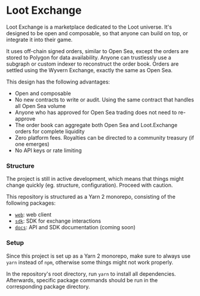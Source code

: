 # Loot Exchange

Loot Exchange is a marketplace dedicated to the Loot universe. It's designed to be open and composable, so that anyone can build on top, or integrate it into their game.

It uses off-chain signed orders, similar to Open Sea, except the orders are stored to Polygon for data availability. Anyone can trustlessly use a subgraph or custom indexer to reconstruct the order book. Orders are settled using the Wyvern Exchange, exactly the same as Open Sea.

This design has the following advantages:

- Open and composable
- No new contracts to write or audit. Using the same contract that handles all Open Sea volume 
- Anyone who has approved for Open Sea trading does not need to re-approve
- The order book can aggregate both Open Sea and Loot.Exchange orders for complete liquidity
- Zero platform fees. Royalties can be directed to a community treasury (if one emerges)
- No API keys or rate limiting

### Structure

The project is still in active development, which means that things might change quickly (eg. structure, configuration). Proceed with caution.

This repository is structured as a Yarn 2 monorepo, consisting of the following packages:

- [`web`](./apps/web): web client
- [`sdk`](./packages/sdk): SDK for exchange interactions
- [`docs`](./apps/docs): API and SDK documentation (coming soon)

### Setup

Since this project is set up as a Yarn 2 monorepo, make sure to always use `yarn` instead of `npm`, otherwise some things might not work properly.

In the repository's root directory, run `yarn` to install all dependencies. Afterwards, specific package commands should be run in the corresponding package directory.
